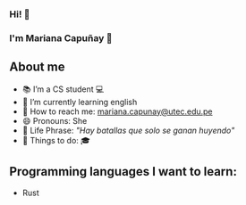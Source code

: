 ### Hi! 👋


###   **I'm Mariana Capuñay** :raising_hand:

## About me

- :books: I’m  a CS student  :computer:
- 🌱 I’m currently learning english
- :email: How to reach me: mariana.capunay@utec.edu.pe
- 😄 Pronouns: She
- :pencil: Life Phrase: *"Hay batallas que solo se ganan huyendo"* 
- :pushpin: Things to do: :mortar_board: 

## Programming languages I want to learn:
- Rust
 
